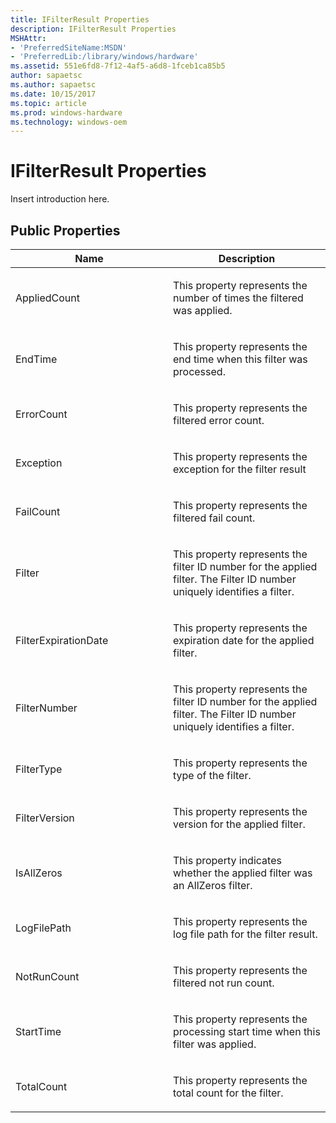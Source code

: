 ```yaml
---
title: IFilterResult Properties
description: IFilterResult Properties
MSHAttr:
- 'PreferredSiteName:MSDN'
- 'PreferredLib:/library/windows/hardware'
ms.assetid: 551e6fd8-7f12-4af5-a6d8-1fceb1ca85b5
author: sapaetsc
ms.author: sapaetsc
ms.date: 10/15/2017
ms.topic: article
ms.prod: windows-hardware
ms.technology: windows-oem
---
```


# IFilterResult Properties


Insert introduction here.

## <span id="Public_Properties"></span><span id="public_properties"></span><span id="PUBLIC_PROPERTIES"></span>Public Properties


<table>
<colgroup>
<col width="50%" />
<col width="50%" />
</colgroup>
<thead>
<tr class="header">
<th>Name</th>
<th>Description</th>
</tr>
</thead>
<tbody>
<tr class="odd">
<td><p>AppliedCount</p></td>
<td><p>This property represents the number of times the filtered was applied.</p></td>
</tr>
<tr class="even">
<td><p>EndTime</p></td>
<td><p>This property represents the end time when this filter was processed.</p></td>
</tr>
<tr class="odd">
<td><p>ErrorCount</p></td>
<td><p>This property represents the filtered error count.</p></td>
</tr>
<tr class="even">
<td><p>Exception</p></td>
<td><p>This property represents the exception for the filter result</p></td>
</tr>
<tr class="odd">
<td><p>FailCount</p></td>
<td><p>This property represents the filtered fail count.</p></td>
</tr>
<tr class="even">
<td><p>Filter</p></td>
<td><p>This property represents the filter ID number for the applied filter. The Filter ID number uniquely identifies a filter.</p></td>
</tr>
<tr class="odd">
<td><p>FilterExpirationDate</p></td>
<td><p>This property represents the expiration date for the applied filter.</p></td>
</tr>
<tr class="even">
<td><p>FilterNumber</p></td>
<td><p>This property represents the filter ID number for the applied filter. The Filter ID number uniquely identifies a filter.</p></td>
</tr>
<tr class="odd">
<td><p>FilterType</p></td>
<td><p>This property represents the type of the filter.</p></td>
</tr>
<tr class="even">
<td><p>FilterVersion</p></td>
<td><p>This property represents the version for the applied filter.</p></td>
</tr>
<tr class="odd">
<td><p>IsAllZeros</p></td>
<td><p>This property indicates whether the applied filter was an AllZeros filter.</p></td>
</tr>
<tr class="even">
<td><p>LogFilePath</p></td>
<td><p>This property represents the log file path for the filter result.</p></td>
</tr>
<tr class="odd">
<td><p>NotRunCount</p></td>
<td><p>This property represents the filtered not run count.</p></td>
</tr>
<tr class="even">
<td><p>StartTime</p></td>
<td><p>This property represents the processing start time when this filter was applied.</p></td>
</tr>
<tr class="odd">
<td><p>TotalCount</p></td>
<td><p>This property represents the total count for the filter.</p></td>
</tr>
</tbody>
</table>

 

 

 






